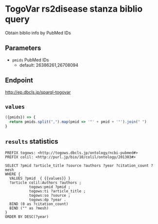 # TogoVar rs2disease stanza biblio query

Obtain biblio info by PubMed IDs

## Parameters

* `pmids` PubMed IDs
  * default: 26386261,26708094

## Endpoint

http://ep.dbcls.jp/sparql-togovar

## `values`

```javascript
({pmids}) => {
  return pmids.split(",").map(pmid => '"' + pmid + '"').join(" ")
}
```

## `results` statistics

```sparql
PREFIX togows: <http://togows.dbcls.jp/ontology/ncbi-pubmed#>
PREFIX colil: <http://purl.jp/bio/10/colil/ontology/201303#>

SELECT ?pmid ?article_title ?source ?authors ?year ?citation_count ?mesh
WHERE {
  VALUES ?pmid  { {{values}} }
  ?article colil:Authors ?authors ;
           togows:pmid ?pmid ;
           togows:ti ?article_title ;
           togows:so ?source ;
           togows:dp ?year .
  BIND (0 as ?citation_count)
  BIND ("" as ?mesh)
}
ORDER BY DESC(?year)
```
